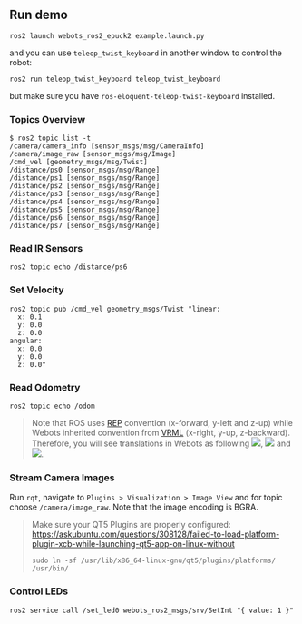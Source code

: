 ## Run demo
```
ros2 launch webots_ros2_epuck2 example.launch.py
```
and you can use `teleop_twist_keyboard` in another window to control the robot:
```
ros2 run teleop_twist_keyboard teleop_twist_keyboard
```
but make sure you have `ros-eloquent-teleop-twist-keyboard` installed.

### Topics Overview
```
$ ros2 topic list -t
/camera/camera_info [sensor_msgs/msg/CameraInfo]
/camera/image_raw [sensor_msgs/msg/Image]
/cmd_vel [geometry_msgs/msg/Twist]
/distance/ps0 [sensor_msgs/msg/Range]
/distance/ps1 [sensor_msgs/msg/Range]
/distance/ps2 [sensor_msgs/msg/Range]
/distance/ps3 [sensor_msgs/msg/Range]
/distance/ps4 [sensor_msgs/msg/Range]
/distance/ps5 [sensor_msgs/msg/Range]
/distance/ps6 [sensor_msgs/msg/Range]
/distance/ps7 [sensor_msgs/msg/Range]
```

### Read IR Sensors
```
ros2 topic echo /distance/ps6
```

### Set Velocity
```
ros2 topic pub /cmd_vel geometry_msgs/Twist "linear:
  x: 0.1
  y: 0.0
  z: 0.0
angular:
  x: 0.0
  y: 0.0
  z: 0.0"
```

### Read Odometry
```
ros2 topic echo /odom
```
> Note that ROS uses [REP](https://www.ros.org/reps/rep-0103.html) convention (x-forward, y-left and z-up) while Webots inherited convention from [VRML](https://en.wikipedia.org/wiki/VRML) (x-right, y-up, z-backward). Therefore, you will see translations in Webots as following <img src ="https://render.githubusercontent.com/render/math?math=x_{Webots} = -y_{ROS}" />, <img src ="https://render.githubusercontent.com/render/math?math=y_{Webots} = z_{ROS}" /> and <img src ="https://render.githubusercontent.com/render/math?math=z_{Webots} = -x_{ROS}" />.

### Stream Camera Images
Run `rqt`, navigate to `Plugins > Visualization > Image View` and for topic choose `/camera/image_raw`. Note that the image encoding is BGRA.

> Make sure your QT5 Plugins are properly configured:  
> https://askubuntu.com/questions/308128/failed-to-load-platform-plugin-xcb-while-launching-qt5-app-on-linux-without
> ```
> sudo ln -sf /usr/lib/x86_64-linux-gnu/qt5/plugins/platforms/ /usr/bin/
> ```

### Control LEDs
```
ros2 service call /set_led0 webots_ros2_msgs/srv/SetInt "{ value: 1 }"
```